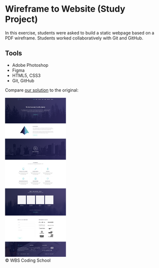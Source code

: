 # Wireframe to Website (Study Project)
 
In this exercise, students were asked to build a static webpage based on a PDF wireframe. Students worked collaboratively with Git and GitHub. 

## Tools

* Adobe Photoshop
* Figma
* HTML5, CSS3
* Git, GitHub

Compare <a href="https://videlicet.github.io/Wireframe-to-Website/" target="_blacnk">our solution<a> to the original:<br><br>
<img src="./assets/wireframe.png " width="200" alt="original wireframe" /><br>
&copy; WBS Coding School
